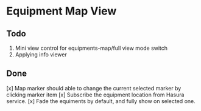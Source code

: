 # Equipment Map View

## Todo

1. Mini view control for equipments-map/full view mode switch
2. Applying info viewer

## Done

[x] Map marker should able to change the current selected marker by clicking marker item
[x] Subscribe the equipment location from Hasura service.
[x] Fade the equiments by default, and fully show on selected one.
